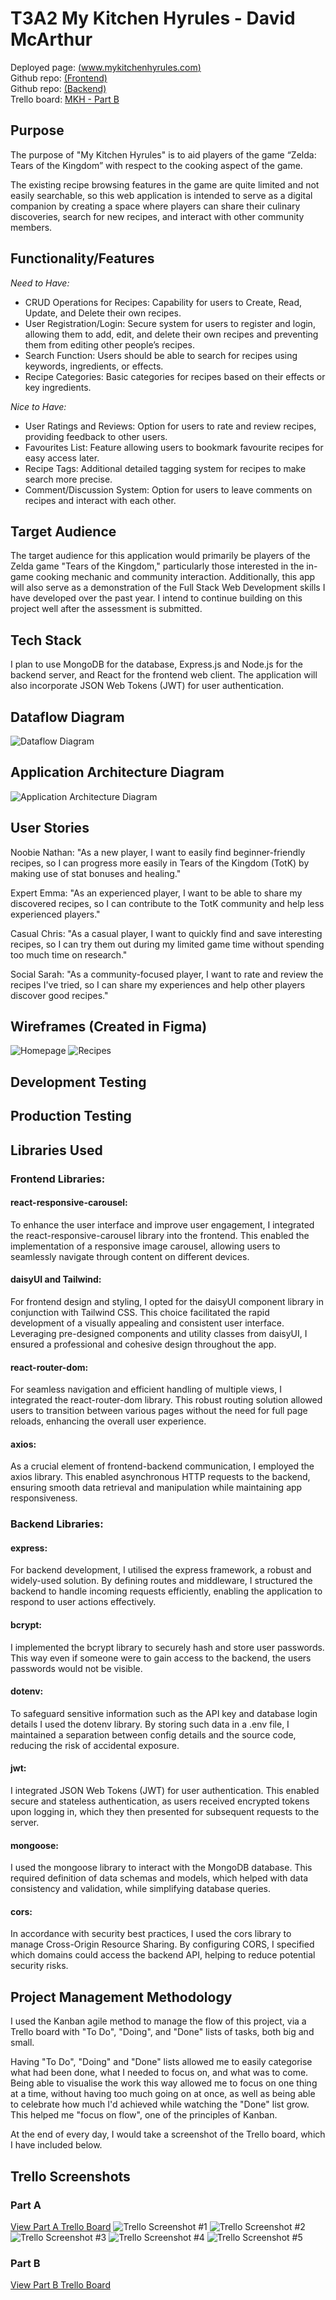 # T3A2 My Kitchen Hyrules - David McArthur

Deployed page: [(www.mykitchenhyrules.com)](www.mykitchenhyrules.com)\
Github repo: [(Frontend)](https://github.com/dmac3000/mkh-frontend)\
Github repo: [(Backend)](https://github.com/dmac3000/mkh-backend)\
Trello board: [MKH - Part B](https://trello.com/invite/b/6sU3r1jG/ATTI85a704cd42ba3a30487794f140852e8519D337FF/my-kitchen-hyrules-part-b)

## Purpose

The purpose of "My Kitchen Hyrules" is to aid players of the game “Zelda: Tears of the Kingdom” with respect to the cooking aspect of the game.

The existing recipe browsing features in the game are quite limited and not easily searchable, so this web application is intended to serve as a digital companion by creating a space where players can share their culinary discoveries, search for new recipes, and interact with other community members.

## Functionality/Features

_Need to Have:_

- CRUD Operations for Recipes: Capability for users to Create, Read, Update, and Delete their own recipes.
- User Registration/Login: Secure system for users to register and login, allowing them to add, edit, and delete their own recipes and preventing them from editing other people’s recipes.
- Search Function: Users should be able to search for recipes using keywords, ingredients, or effects.
- Recipe Categories: Basic categories for recipes based on their effects or key ingredients.

_Nice to Have:_

- User Ratings and Reviews: Option for users to rate and review recipes, providing feedback to other users.
- Favourites List: Feature allowing users to bookmark favourite recipes for easy access later.
- Recipe Tags: Additional detailed tagging system for recipes to make search more precise.
- Comment/Discussion System: Option for users to leave comments on recipes and interact with each other.

## Target Audience

The target audience for this application would primarily be players of the Zelda game "Tears of the Kingdom," particularly those interested in the in-game cooking mechanic and community interaction. Additionally, this app will also serve as a demonstration of the Full Stack Web Development skills I have developed over the past year. I intend to continue building on this project well after the assessment is submitted.

## Tech Stack

I plan to use MongoDB for the database, Express.js and Node.js for the backend server, and React for the frontend web client. The application will also incorporate JSON Web Tokens (JWT) for user authentication.

## Dataflow Diagram

![Dataflow Diagram](./docs/diagrams/mkh-dataflow-diagram.png)

## Application Architecture Diagram

![Application Architecture Diagram](./docs/diagrams/mkh-application-architecture-diagram.png)

## User Stories

Noobie Nathan:
"As a new player, I want to easily find beginner-friendly recipes, so I can progress more easily in Tears of the Kingdom (TotK) by making use of stat bonuses and healing."

Expert Emma:
"As an experienced player, I want to be able to share my discovered recipes, so I can contribute to the TotK community and help less experienced players."

Casual Chris:
"As a casual player, I want to quickly find and save interesting recipes, so I can try them out during my limited game time without spending too much time on research."

Social Sarah:
"As a community-focused player, I want to rate and review the recipes I've tried, so I can share my experiences and help other players discover good recipes."

## Wireframes (Created in Figma)

![Homepage](./docs/wireframes/mkh-homepage.png)
![Recipes](./docs/wireframes/mkh-recipes.png)

## Development Testing

## Production Testing

## Libraries Used

### Frontend Libraries:

#### react-responsive-carousel: 
To enhance the user interface and improve user engagement, I integrated the react-responsive-carousel library into the frontend. This enabled the implementation of a responsive image carousel, allowing users to seamlessly navigate through content on different devices.

#### daisyUI and Tailwind: 
For frontend design and styling, I opted for the daisyUI component library in conjunction with Tailwind CSS. This choice facilitated the rapid development of a visually appealing and consistent user interface. Leveraging pre-designed components and utility classes from daisyUI, I ensured a professional and cohesive design throughout the app.

#### react-router-dom:
 For seamless navigation and efficient handling of multiple views, I integrated the react-router-dom library. This robust routing solution allowed users to transition between various pages without the need for full page reloads, enhancing the overall user experience.

#### axios: 
As a crucial element of frontend-backend communication, I employed the axios library. This enabled asynchronous HTTP requests to the backend, ensuring smooth data retrieval and manipulation while maintaining app responsiveness.

### Backend Libraries:

#### express: 
For backend development, I utilised the express framework, a robust and widely-used solution. By defining routes and middleware, I structured the backend to handle incoming requests efficiently, enabling the application to respond to user actions effectively.

#### bcrypt: 
I implemented the bcrypt library to securely hash and store user passwords. This way even if someone were to gain access to the backend, the users passwords would not be visible.

#### dotenv: 
To safeguard sensitive information such as the API key and database login details I used the dotenv library. By storing such data in a .env file, I maintained a separation between config details and the source code, reducing the risk of accidental exposure.

#### jwt: 
I integrated JSON Web Tokens (JWT) for user authentication. This enabled secure and stateless authentication, as users received encrypted tokens upon logging in, which they then presented for subsequent requests to the server.

#### mongoose: 
I used the mongoose library to interact with the MongoDB database. This required definition of data schemas and models, which helped with data consistency and validation, while simplifying database queries.

#### cors: 
In accordance with security best practices, I used the cors library to manage Cross-Origin Resource Sharing. By configuring CORS, I specified which domains could access the backend API, helping to reduce potential security risks.

## Project Management Methodology

I used the Kanban agile method to manage the flow of this project, via a Trello board with "To Do", "Doing", and "Done" lists of tasks, both big and small.

Having "To Do", "Doing" and "Done" lists allowed me to easily categorise what had been done, what I needed to focus on, and what was to come. Being able to visualise the work this way allowed me to focus on one thing at a time, without having too much going on at once, as well as being able to celebrate how much I'd achieved while watching the "Done" list grow. This helped me "focus on flow", one of the principles of Kanban.

At the end of every day, I would take a screenshot of the Trello board, which I have included below.

## Trello Screenshots

### Part A

[View Part A Trello Board](https://trello.com/invite/b/yIwG6QMV/ATTI3d0c1c4cc0f403467def0545b5a9f1f13F249448/my-kitchen-hyrules-part-a)
![Trello Screenshot #1](./docs/trello-screenshots/mkh-trello-partA-020723.png)
![Trello Screenshot #2](./docs/trello-screenshots/mkh-trello-partA-090723.png)
![Trello Screenshot #3](./docs/trello-screenshots/mkh-trello-partA-100723.png)
![Trello Screenshot #4](./docs/trello-screenshots/mkh-trello-partA-140723.png)
![Trello Screenshot #5](./docs/trello-screenshots/mkh-trello-partA-150723.png)

### Part B

[View Part B Trello Board](https://trello.com/invite/b/6sU3r1jG/ATTI85a704cd42ba3a30487794f140852e8519D337FF/my-kitchen-hyrules-part-b)
